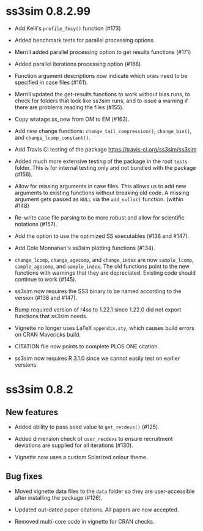# ss3sim 0.8.2.99

* Add Kelli's `profile_fmsy()` function (#173)

* Added benchmark tests for parallel processing options

* Merrill added parallel processing option to get results functions (#171)

* Added parallel iterations processing option (#168)

* Function argument descriptions now indicate which ones need to be specified
  in case files (#161).

* Merrill updated the get-results functions to work without bias runs, to
  check for folders that look like ss3sim runs, and to issue a warning if
  there are problems reading the files (#155).

* Copy wtatage.ss_new from OM to EM (#163).

* Add new change functions: `change_tail_compression()`, `change_bin()`, and
  `change_lcomp_constant()`.

* Add Travis CI testing of the package https://travis-ci.org/ss3sim/ss3sim

* Added much more extensive testing of the package in the root `tests` folder. 
  This is for internal testing only and not bundled with the package (#156).

* Allow for missing arguments in case files. This allows us to add new
  arguments to existing functions without breaking old code. A missing 
  argument gets passed as `NULL` via the `add_nulls()` function. (within #148)

* Re-write case file parsing to be more robust and allow for scientific
  notations (#157).

* Add the option to use the optimized SS executables (#138 and #147).

* Add Cole Monnahan's ss3sim plotting functions (#134).

* `change_lcomp`, `change_agecomp`, and `change_index` are now `sample_lcomp`,
  `sample_agecomp`, and `sample_index`. The old functions point to the new
  functions with warnings that they are depreciated. Existing code should
  continue to work (#145).

* ss3sim now requires the SS3 binary to be named according to the version (#138
  and #147).

* Bump required version of r4ss to 1.22.1 since 1.22.0 did not export functions
  that ss3sim needs.

* Vignette no longer uses LaTeX `appendix.sty`, which causes build errors on 
  CRAN Mavericks build.

* CITATION file now points to complete PLOS ONE citation.

* ss3sim now requires R 3.1.0 since we cannot easily test on earlier versions.

# ss3sim 0.8.2

## New features

* Added ability to pass seed value to `get_recdevs()` (#125).

* Added dimension check of `user_recdevs` to ensure recruitment deviations are
  supplied for all iterations (#130).

* Vignette now uses a custom Solarized colour theme.

## Bug fixes

* Moved vignette data files to the `data` folder so they are user-accessible
  after installing the package (#126).

* Updated out-dated paper citations. All papers are now accepted.

* Removed multi-core code in vignette for CRAN checks.
